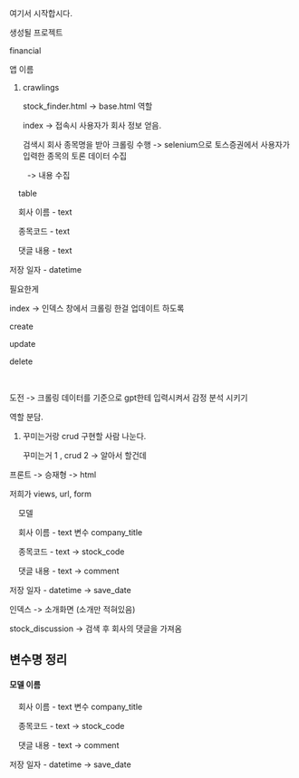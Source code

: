 여기서 시작합시다.

생성될 프로젝트

financial

앱 이름

1. crawlings 
   
   stock_finder.html -> base.html 역할
   
   index -> 접속시 사용자가 회사 정보 얻음.
   
   검색시 회사 종목명을 받아 크롤링 수행 -> selenium으로 토스증권에서 사용자가 입력한 종목의 토론 데이터 수집

        -> 내용 수집

    table

    회사 이름 - text

    종목코드 - text

    댓글 내용 - text

저장 일자 - datetime

필요한게

index -> 인덱스 창에서 크롤링 한걸 업데이트 하도록

create

update

delete

  

도전 -> 크롤링 데이터를 기준으로 gpt한테 입력시켜서 감정 분석 시키기

역할 분담.

1. 꾸미는거랑 crud 구현할 사람 나눈다.
   
   꾸미는거 1 , crud 2 -> 알아서 할건데 

프론트 -> 승재형 -> html

저희가 views, url, form

    모델

    회사 이름 - text 변수 company_title

    종목코드 - text -> stock_code

    댓글 내용 - text -> comment

   저장 일자 - datetime -> save_date

인덱스 -> 소개화면 (소개만 적혀있음)

stock_discussion -> 검색 후 회사의 댓글을 가져옴 

## 변수명 정리

#### 모델 이름

    회사 이름 - text 변수 company_title

    종목코드 - text -> stock_code

    댓글 내용 - text -> comment

   저장 일자 - datetime -> save_date

